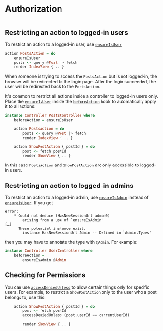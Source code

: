 # Authorization

```toc

```

## Restricting an action to logged-in users

To restrict an action to a logged-in user, use [`ensureIsUser`](https://ihp.digitallyinduced.com/api-docs/IHP-LoginSupport-Helper-Controller.html#v:ensureIsUser):

```haskell
action PostsAction = do
    ensureIsUser
    posts <- query @Post |> fetch
    render IndexView { .. }
```

When someone is trying to access the `PostsAction` but is not logged-in, the browser will be redirected to the login page. After the login succeeded, the user will be redirected back to the `PostsAction`.

It's common to restrict all actions inside a controller to logged-in users only. Place the [`ensureIsUser`](https://ihp.digitallyinduced.com/api-docs/IHP-LoginSupport-Helper-Controller.html#v:ensureIsUser) inside the [`beforeAction`](https://ihp.digitallyinduced.com/api-docs/IHP-ControllerSupport.html#v:beforeAction) hook to automatically apply it to all actions:

```haskell
instance Controller PostsController where
    beforeAction = ensureIsUser

    action PostsAction = do
        posts <- query @Post |> fetch
        render IndexView { .. }

    action ShowPostAction { postId } = do
        post <- fetch postId
        render ShowView { .. }
```

In this case `PostsAction` and `ShowPostAction` are only accessible to logged-in users.

## Restricting an action to logged-in admins

To restrict an action to a logged-in admin, use [`ensureIsAdmin`](https://ihp.digitallyinduced.com/api-docs/IHP-ControllerSupport.html#v:beforeAction) instead of [`ensureIsUser`](https://ihp.digitallyinduced.com/api-docs/IHP-LoginSupport-Helper-Controller.html#v:ensureIsUser). If you get

```
error:
    * Could not deduce (HasNewSessionUrl admin0)
        arising from a use of `ensureIsAdmin'
[…]
      These potential instance exist:
        instance HasNewSessionUrl Admin -- Defined in `Admin.Types'
```

then you may have to annotate the type with `@Admin`. For example:

```haskell
instance Controller UserController where
    beforeAction =
        ensureIsAdmin @Admin
```

## Checking for Permissions

You can use [`accessDeniedUnless`](https://ihp.digitallyinduced.com/api-docs/IHP-AuthSupport-Authorization.html#v:accessDeniedUnless) to allow certain things only for specific users. For example, to restrict a `ShowPostAction` only to the user who a post belongs to, use this:

```haskell
    action ShowPostAction { postId } = do
        post <- fetch postId
        accessDeniedUnless (post.userId == currentUserId)

        render ShowView { .. }
```
